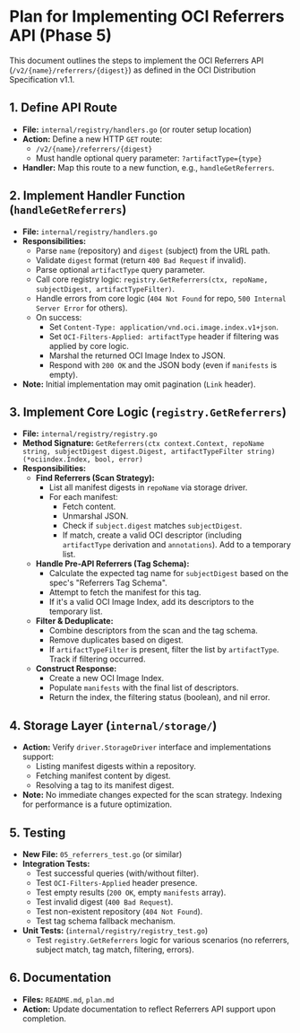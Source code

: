 # Plan for Implementing OCI Referrers API (Phase 5)

This document outlines the steps to implement the OCI Referrers API (`/v2/{name}/referrers/{digest}`) as defined in the OCI Distribution Specification v1.1.

## 1. Define API Route

*   **File:** `internal/registry/handlers.go` (or router setup location)
*   **Action:** Define a new HTTP `GET` route:
    *   `/v2/{name}/referrers/{digest}`
    *   Must handle optional query parameter: `?artifactType={type}`
*   **Handler:** Map this route to a new function, e.g., `handleGetReferrers`.

## 2. Implement Handler Function (`handleGetReferrers`)

*   **File:** `internal/registry/handlers.go`
*   **Responsibilities:**
    *   Parse `name` (repository) and `digest` (subject) from the URL path.
    *   Validate `digest` format (return `400 Bad Request` if invalid).
    *   Parse optional `artifactType` query parameter.
    *   Call core registry logic: `registry.GetReferrers(ctx, repoName, subjectDigest, artifactTypeFilter)`.
    *   Handle errors from core logic (`404 Not Found` for repo, `500 Internal Server Error` for others).
    *   On success:
        *   Set `Content-Type: application/vnd.oci.image.index.v1+json`.
        *   Set `OCI-Filters-Applied: artifactType` header if filtering was applied by core logic.
        *   Marshal the returned OCI Image Index to JSON.
        *   Respond with `200 OK` and the JSON body (even if `manifests` is empty).
*   **Note:** Initial implementation may omit pagination (`Link` header).

## 3. Implement Core Logic (`registry.GetReferrers`)

*   **File:** `internal/registry/registry.go`
*   **Method Signature:** `GetReferrers(ctx context.Context, repoName string, subjectDigest digest.Digest, artifactTypeFilter string) (*ociindex.Index, bool, error)`
*   **Responsibilities:**
    *   **Find Referrers (Scan Strategy):**
        *   List all manifest digests in `repoName` via storage driver.
        *   For each manifest:
            *   Fetch content.
            *   Unmarshal JSON.
            *   Check if `subject.digest` matches `subjectDigest`.
            *   If match, create a valid OCI descriptor (including `artifactType` derivation and `annotations`). Add to a temporary list.
    *   **Handle Pre-API Referrers (Tag Schema):**
        *   Calculate the expected tag name for `subjectDigest` based on the spec's "Referrers Tag Schema".
        *   Attempt to fetch the manifest for this tag.
        *   If it's a valid OCI Image Index, add its descriptors to the temporary list.
    *   **Filter & Deduplicate:**
        *   Combine descriptors from the scan and the tag schema.
        *   Remove duplicates based on digest.
        *   If `artifactTypeFilter` is present, filter the list by `artifactType`. Track if filtering occurred.
    *   **Construct Response:**
        *   Create a new OCI Image Index.
        *   Populate `manifests` with the final list of descriptors.
        *   Return the index, the filtering status (boolean), and nil error.

## 4. Storage Layer (`internal/storage/`)

*   **Action:** Verify `driver.StorageDriver` interface and implementations support:
    *   Listing manifest digests within a repository.
    *   Fetching manifest content by digest.
    *   Resolving a tag to its manifest digest.
*   **Note:** No immediate changes expected for the scan strategy. Indexing for performance is a future optimization.

## 5. Testing

*   **New File:** `05_referrers_test.go` (or similar)
*   **Integration Tests:**
    *   Test successful queries (with/without filter).
    *   Test `OCI-Filters-Applied` header presence.
    *   Test empty results (`200 OK`, empty `manifests` array).
    *   Test invalid digest (`400 Bad Request`).
    *   Test non-existent repository (`404 Not Found`).
    *   Test tag schema fallback mechanism.
*   **Unit Tests:** (`internal/registry/registry_test.go`)
    *   Test `registry.GetReferrers` logic for various scenarios (no referrers, subject match, tag match, filtering, errors).

## 6. Documentation

*   **Files:** `README.md`, `plan.md`
*   **Action:** Update documentation to reflect Referrers API support upon completion.
